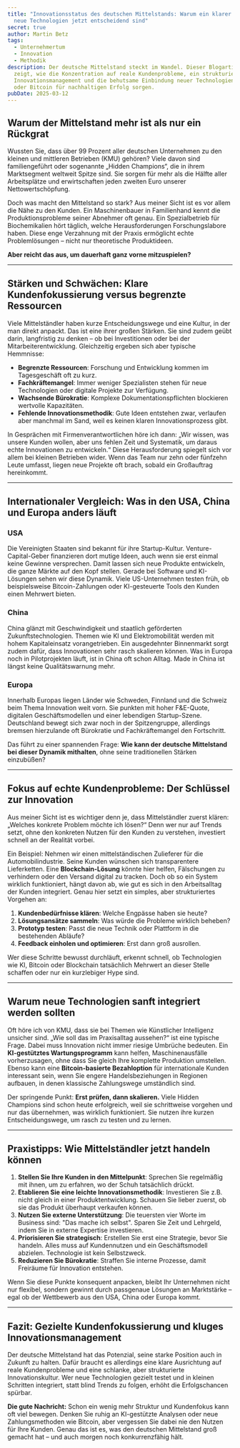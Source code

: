 ```yaml
---
title: "Innovationsstatus des deutschen Mittelstands: Warum ein klarer Fokus und
  neue Technologien jetzt entscheidend sind"
secret: true
author: Martin Betz
tags:
  - Unternehmertum
  - Innovation
  - Methodik
description: Der deutsche Mittelstand steckt im Wandel. Dieser Blogartikel
  zeigt, wie die Konzentration auf reale Kundenprobleme, ein strukturiertes
  Innovationsmanagement und die behutsame Einbindung neuer Technologien wie KI
  oder Bitcoin für nachhaltigen Erfolg sorgen.
pubDate: 2025-03-12
---
```

## Warum der Mittelstand mehr ist als nur ein Rückgrat

Wussten Sie, dass über 99 Prozent aller deutschen Unternehmen zu den kleinen und mittleren Betrieben (KMU) gehören? Viele davon sind familiengeführt oder sogenannte „Hidden Champions“, die in ihrem Marktsegment weltweit Spitze sind. Sie sorgen für mehr als die Hälfte aller Arbeitsplätze und erwirtschaften jeden zweiten Euro unserer Nettowertschöpfung.

Doch was macht den Mittelstand so stark? Aus meiner Sicht ist es vor allem die Nähe zu den Kunden. Ein Maschinenbauer in Familienhand kennt die Produktionsprobleme seiner Abnehmer oft genau. Ein Spezialbetrieb für Biochemikalien hört täglich, welche Herausforderungen Forschungslabore haben. Diese enge Verzahnung mit der Praxis ermöglicht echte Problemlösungen – nicht nur theoretische Produktideen.

**Aber reicht das aus, um dauerhaft ganz vorne mitzuspielen?**

---

## Stärken und Schwächen: Klare Kundenfokussierung versus begrenzte Ressourcen

Viele Mittelständler haben kurze Entscheidungswege und eine Kultur, in der man direkt anpackt. Das ist eine ihrer großen Stärken. Sie sind zudem geübt darin, langfristig zu denken – ob bei Investitionen oder bei der Mitarbeiterentwicklung. Gleichzeitig ergeben sich aber typische Hemmnisse:

- **Begrenzte Ressourcen**: Forschung und Entwicklung kommen im Tagesgeschäft oft zu kurz.  
- **Fachkräftemangel**: Immer weniger Spezialisten stehen für neue Technologien oder digitale Projekte zur Verfügung.  
- **Wachsende Bürokratie**: Komplexe Dokumentationspflichten blockieren wertvolle Kapazitäten.  
- **Fehlende Innovationsmethodik**: Gute Ideen entstehen zwar, verlaufen aber manchmal im Sand, weil es keinen klaren Innovationsprozess gibt.

In Gesprächen mit Firmenverantwortlichen höre ich dann: „Wir wissen, was unsere Kunden wollen, aber uns fehlen Zeit und Systematik, um daraus echte Innovationen zu entwickeln.“ Diese Herausforderung spiegelt sich vor allem bei kleinen Betrieben wider. Wenn das Team nur zehn oder fünfzehn Leute umfasst, liegen neue Projekte oft brach, sobald ein Großauftrag hereinkommt.

---

## Internationaler Vergleich: Was in den USA, China und Europa anders läuft

### USA  
Die Vereinigten Staaten sind bekannt für ihre Startup-Kultur. Venture-Capital-Geber finanzieren dort mutige Ideen, auch wenn sie erst einmal keine Gewinne versprechen. Damit lassen sich neue Produkte entwickeln, die ganze Märkte auf den Kopf stellen. Gerade bei Software und KI-Lösungen sehen wir diese Dynamik. Viele US-Unternehmen testen früh, ob beispielsweise Bitcoin-Zahlungen oder KI-gesteuerte Tools den Kunden einen Mehrwert bieten.

### China  
China glänzt mit Geschwindigkeit und staatlich geförderten Zukunftstechnologien. Themen wie KI und Elektromobilität werden mit hohem Kapitaleinsatz vorangetrieben. Ein ausgedehnter Binnenmarkt sorgt zudem dafür, dass Innovationen sehr rasch skalieren können. Was in Europa noch in Pilotprojekten läuft, ist in China oft schon Alltag. Made in China ist längst keine Qualitätswarnung mehr. 

### Europa  
Innerhalb Europas liegen Länder wie Schweden, Finnland und die Schweiz beim Thema Innovation weit vorn. Sie punkten mit hoher F&E-Quote, digitalen Geschäftsmodellen und einer lebendigen Startup-Szene. Deutschland bewegt sich zwar noch in der Spitzengruppe, allerdings bremsen hierzulande oft Bürokratie und Fachkräftemangel den Fortschritt.

Das führt zu einer spannenden Frage: **Wie kann der deutsche Mittelstand bei dieser Dynamik mithalten**, ohne seine traditionellen Stärken einzubüßen?

---

## Fokus auf echte Kundenprobleme: Der Schlüssel zur Innovation

Aus meiner Sicht ist es wichtiger denn je, dass Mittelständler zuerst klären: „Welches konkrete Problem möchte ich lösen?“ Denn wer nur auf Trends setzt, ohne den konkreten Nutzen für den Kunden zu verstehen, investiert schnell an der Realität vorbei. 

Ein Beispiel: Nehmen wir einen mittelständischen Zulieferer für die Automobilindustrie. Seine Kunden wünschen sich transparentere Lieferketten. Eine **Blockchain-Lösung** könnte hier helfen, Fälschungen zu verhindern oder den Versand digital zu tracken. Doch ob so ein System wirklich funktioniert, hängt davon ab, wie gut es sich in den Arbeitsalltag der Kunden integriert. Genau hier setzt ein simples, aber strukturiertes Vorgehen an:

1. **Kundenbedürfnisse klären**: Welche Engpässe haben sie heute?  
2. **Lösungsansätze sammeln**: Was würde die Probleme wirklich beheben?  
3. **Prototyp testen**: Passt die neue Technik oder Plattform in die bestehenden Abläufe?  
4. **Feedback einholen und optimieren**: Erst dann groß ausrollen.

Wer diese Schritte bewusst durchläuft, erkennt schnell, ob Technologien wie KI, Bitcoin oder Blockchain tatsächlich Mehrwert an dieser Stelle schaffen oder nur ein kurzlebiger Hype sind.

---

## Warum neue Technologien sanft integriert werden sollten

Oft höre ich von KMU, dass sie bei Themen wie Künstlicher Intelligenz unsicher sind. „Wie soll das im Praxisalltag aussehen?“ ist eine typische Frage. Dabei muss Innovation nicht immer riesige Umbrüche bedeuten. Ein **KI-gestütztes Wartungsprogramm** kann helfen, Maschinenausfälle vorherzusagen, ohne dass Sie gleich Ihre komplette Produktion umstellen. Ebenso kann eine **Bitcoin-basierte Bezahloption** für internationale Kunden interessant sein, wenn Sie engere Handelsbeziehungen in Regionen aufbauen, in denen klassische Zahlungswege umständlich sind.

Der springende Punkt: **Erst prüfen, dann skalieren.** Viele Hidden Champions sind schon heute erfolgreich, weil sie schrittweise vorgehen und nur das übernehmen, was wirklich funktioniert. Sie nutzen ihre kurzen Entscheidungswege, um rasch zu testen und zu lernen.

---

## Praxistipps: Wie Mittelständler jetzt handeln können

1. **Stellen Sie Ihre Kunden in den Mittelpunkt**: Sprechen Sie regelmäßig mit ihnen, um zu erfahren, wo der Schuh tatsächlich drückt.  
2. **Etablieren Sie eine leichte Innovationsmethodik**: Investieren Sie z.B. nicht gleich in einer Produktentwicklung. Schauen Sie lieber zuerst, ob sie das Produkt überhaupt verkaufen können.  
3. **Nutzen Sie externe Unterstützung**: Die teuersten vier Worte im Business sind: "Das mache ich selbst". Sparen Sie Zeit und Lehrgeld, indem Sie in externe Expertise investieren.
4. **Priorisieren Sie strategisch**: Erstellen Sie erst eine Strategie, bevor Sie handeln. Alles muss auf Kundennutzen und ein Geschäftsmodell abzielen. Technologie ist kein Selbstzweck.
5. **Reduzieren Sie Bürokratie**: Straffen Sie interne Prozesse, damit Freiräume für Innovation entstehen.

Wenn Sie diese Punkte konsequent anpacken, bleibt Ihr Unternehmen nicht nur flexibel, sondern gewinnt durch passgenaue Lösungen an Marktstärke – egal ob der Wettbewerb aus den USA, China oder Europa kommt.

---

## Fazit: Gezielte Kundenfokussierung und kluges Innovationsmanagement

Der deutsche Mittelstand hat das Potenzial, seine starke Position auch in Zukunft zu halten. Dafür braucht es allerdings eine klare Ausrichtung auf reale Kundenprobleme und eine schlanke, aber strukturierte Innovationskultur. Wer neue Technologien gezielt testet und in kleinen Schritten integriert, statt blind Trends zu folgen, erhöht die Erfolgschancen spürbar.

**Die gute Nachricht:** Schon ein wenig mehr Struktur und Kundenfokus kann oft viel bewegen. Denken Sie ruhig an KI-gestützte Analysen oder neue Zahlungsmethoden wie Bitcoin, aber vergessen Sie dabei nie den Nutzen für Ihre Kunden. Genau das ist es, was den deutschen Mittelstand groß gemacht hat – und auch morgen noch konkurrenzfähig hält.
